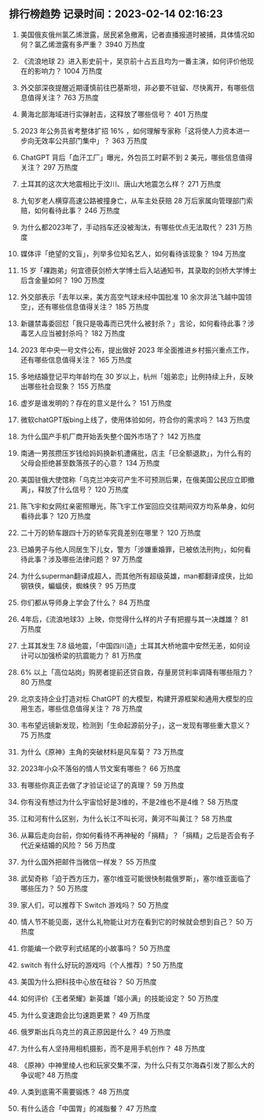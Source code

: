 
## 排行榜趋势 记录时间：2023-02-14 02:16:23
  
  1. 美国俄亥俄州氯乙烯泄露，居民紧急撤离，记者直播报道时被捕，具体情况如何？氯乙烯泄露有多严重？ 3940 万热度
    
  2. 《流浪地球 2》进入影史前十，吴京前十占五且均为一番主演，如何评价他现在的影响力？ 1004 万热度
    
  3. 外交部深夜提醒近期谨慎前往巴基斯坦，非必要不驻留、尽快离开，有哪些信息值得关注？ 763 万热度
    
  4. 黄海北部海域进行实弹射击，这释放了哪些信号？ 401 万热度
    
  5. 2023 年公务员省考整体扩招 16% ，如何理解专家称「这将使人力资本进一步向无效率公共部门集中」？ 363 万热度
    
  6. ChatGPT 背后「血汗工厂」曝光，外包员工时薪不到 2 美元，哪些信息值得关注？ 297 万热度
    
  7. 土耳其的这次大地震相比于汶川、唐山大地震怎么样？ 271 万热度
    
  8. 九旬岁老人横穿高速公路被撞身亡，从车主处获赔 28 万后家属向管理部门索赔，如何看待此事？ 246 万热度
    
  9. 为什么都2023年了，手动挡车还没被淘汰，有哪些优点无法取代？ 231 万热度
    
  10. 媒体评「绝望的文盲」，列举多位知名艺人，如何看待该现象？ 194 万热度
    
  11. 15 岁「裸跑弟」何宜德获剑桥大学博士后入站通知书，其录取的剑桥大学博士后含金量如何？ 190 万热度
    
  12. 外交部表示「去年以来，美方高空气球未经中国批准 10 余次非法飞越中国领空」，还有哪些信息值得关注？ 185 万热度
    
  13. 新疆禁毒委回怼「我只是吸毒而已凭什么被封杀？」言论，如何看待此事？涉毒艺人应当被封杀吗？ 182 万热度
    
  14. 2023 年中央一号文件公布，提出做好 2023 年全面推进乡村振兴重点工作，还有哪些信息值得关注？ 165 万热度
    
  15. 多地结婚登记平均年龄均在 30 岁以上，杭州「姐弟恋」比例持续上升，反映出哪些社会现象？ 155 万热度
    
  16. 虚岁是谁发明的？存在的意义是什么？ 151 万热度
    
  17. 微软chatGPT版bing上线了，使用体验如何，符合你的需求吗？ 143 万热度
    
  18. 为什么国产手机厂商开始丢失整个国外市场了？ 142 万热度
    
  19. 南通一男孩攒压岁钱给妈妈换新机遭痛批，店主「已全额退款」，为什么有的父母会拒绝甚至数落孩子的心意？ 134 万热度
    
  20. 美国驻俄大使馆称「乌克兰冲突可产生不可预测后果，在俄美国公民应立即撤离」，释放了什么信号？ 120 万热度
    
  21. 陈飞宇和女网红亲密照曝光，陈飞宇工作室回应交往期间双方均系单身，如何看待此事？ 120 万热度
    
  22. 二十万的轿车跟四十万的轿车究竟差别在哪里？ 120 万热度
    
  23. 已婚男子与他人同居生下儿女，警方「涉嫌重婚罪，已被依法刑拘」，如何看待此事？涉及哪些法律问题？ 97 万热度
    
  24. 为什么superman翻译成超人，而其他所有超级英雄，man都翻译成侠，比如钢铁侠，蝙蝠侠，蜘蛛侠？ 95 万热度
    
  25. 你们都从导师身上学会了什么？ 84 万热度
    
  26. 4年后，《流浪地球3》上映，你觉得什么样的片子有把握与其一决雌雄？ 81 万热度
    
  27. 土耳其发生 7.8 级地震，「中国四川造」土耳其大桥地震中安然无恙，如何设计可以加强桥梁的抗震能力？ 81 万热度
    
  28. 6% 以上「高位站岗」购房者提前还贷自救，存量房贷利率调降有哪些阻力？ 80 万热度
    
  29. 北京支持企业打造对标 ChatGPT 的大模型，构建开源框架和通用大模型的应用生态，哪些信息值得关注？ 78 万热度
    
  30. 韦布望远镜新发现，检测到「生命起源前分子」，这一发现有哪些重大意义？ 75 万热度
    
  31. 为什么《原神》主角的突破材料是风车菊？ 73 万热度
    
  32. 2023年小众不落俗的情人节文案有哪些？ 66 万热度
    
  33. 有哪些你真正去做了才验证论证了的真理？ 59 万热度
    
  34. 你有没有想过为什么宇宙恰好是3维的，不是2维也不是4维？ 58 万热度
    
  35. 江和河有什么区别，为什么长江不叫长河，黄河不叫黄江？ 58 万热度
    
  36. 从幕后走向台前，你如何看待不再神秘的「捐精」？「捐精」之后是否会有子代近亲结婚的风险？ 56 万热度
    
  37. 为什么国外把邮件当微信一样发？ 55 万热度
    
  38. 武契奇称「迫于西方压力，塞尔维亚可能很快制裁俄罗斯」，塞尔维亚面临了哪些压力？ 50 万热度
    
  39. 家人们，可以推荐下 Switch 游戏吗？ 50 万热度
    
  40. 情人节不能见面，送什么礼物能让对方在看到它的时候就会想到自己？ 50 万热度
    
  41. 你能编一个欧亨利式结尾的小故事吗？ 50 万热度
    
  42. switch 有什么好玩的游戏吗（个人推荐）? 50 万热度
    
  43. 美国为什么把科技中心放在硅谷？ 50 万热度
    
  44. 如何评价《王者荣耀》新英雄「姬小满」的技能设定？ 50 万热度
    
  45. 为什么变速跑会比匀速跑更累？ 49 万热度
    
  46. 俄罗斯出兵乌克兰的真正原因是什么？ 49 万热度
    
  47. 为什么有人坚持用相机摄影，而不是用手机创作？ 48 万热度
    
  48. 《原神》中神里绫人也和玩家交集不深，为什么只有艾尔海森引发了那么大的争议呢? 48 万热度
    
  49. 人类到底需不需要锻炼？ 48 万热度
    
  50. 有什么适合「中国胃」的减脂餐？ 47 万热度
    
